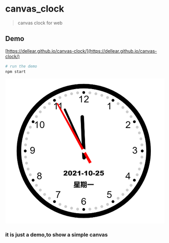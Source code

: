 # canvas_clock

> canvas clock for web

## Demo
[https://dellear.github.io/canvas-clock/](https://dellear.github.io/canvas-clock/)

``` bash
# run the demo
npm start

```
![image](https://github.com/Dellear/canvas-clock/raw/master/demo.png)
### it is just a demo,to show a simple canvas
